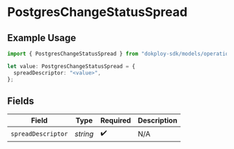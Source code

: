 # PostgresChangeStatusSpread

## Example Usage

```typescript
import { PostgresChangeStatusSpread } from "dokploy-sdk/models/operations";

let value: PostgresChangeStatusSpread = {
  spreadDescriptor: "<value>",
};
```

## Fields

| Field              | Type               | Required           | Description        |
| ------------------ | ------------------ | ------------------ | ------------------ |
| `spreadDescriptor` | *string*           | :heavy_check_mark: | N/A                |